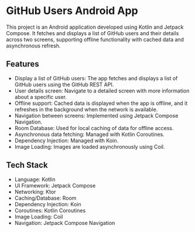 # GitHub Users Android App
This project is an Android application developed using Kotlin and Jetpack Compose. It fetches and displays a list of GitHub users and their details across two screens, supporting offline functionality with cached data and asynchronous refresh.

## Features
- Display a list of GitHub users: The app fetches and displays a list of GitHub users using the GitHub REST API.
- User details screen: Navigate to a detailed screen with more information about a specific user.
- Offline support: Cached data is displayed when the app is offline, and it refreshes in the background when the network is available.
- Navigation between screens: Implemented using Jetpack Compose Navigation.
- Room Database: Used for local caching of data for offline access.
- Asynchronous data fetching: Managed with Kotlin Coroutines.
- Dependency Injection: Managed with Koin.
- Image Loading: Images are loaded asynchronously using Coil.

## Tech Stack
- Language: Kotlin
- UI Framework: Jetpack Compose
- Networking: Ktor
- Caching/Database: Room
- Dependency Injection: Koin
- Coroutines: Kotlin Coroutines
- Image Loading: Coil
- Navigation: Jetpack Compose Navigation

